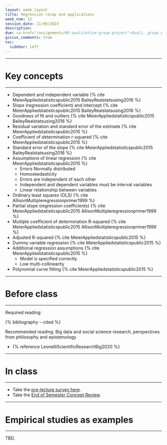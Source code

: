 ```yaml
---
layout: week_layout
title: Regression recap and applications
week_num: 12
session_date: 11/09/2023
description:
due: <a href="/assignments/#5-qualitative-group-project">Quali. group project (plan final)</a>
giscus_comments: true
toc:
  sidebar: left
---
```


---
# Key concepts
---

- Dependent and independent variable {% cite MeierAppliedstatisticspublic2015 BaileyRealstatsusing2016 %}
- Slope (regression coefficient) and intercept {% cite MeierAppliedstatisticspublic2015 BaileyRealstatsusing2016 %}
- Goodness of fit and outliers {% cite MeierAppliedstatisticspublic2015 BaileyRealstatsusing2016 %}
- Residual variation and standard error of the estimate {% cite MeierAppliedstatisticspublic2015 %}
- Coefficient of determination r-squared {% cite MeierAppliedstatisticspublic2015 %}
- Standard error of the slope {% cite MeierAppliedstatisticspublic2015 BaileyRealstatsusing2016 %}
- Assumptions of linear regression {% cite MeierAppliedstatisticspublic2015 %}
   - Errors Normally distributed
   - Homoskedasticity
   - Errors are independent of each other
   - Independent and dependent variables must be interval variables
   - Linear relationship between variables
- Ordinary least squares (OLS) {% cite AllisonMultipleregressionprimer1999 %}
- Partial slope (regression coefficients) {% cite MeierAppliedstatisticspublic2015 AllisonMultipleregressionprimer1999 %}
- Multiple coefficient of determination R-squared {% cite MeierAppliedstatisticspublic2015 AllisonMultipleregressionprimer1999 %}
- Adjusted R-squared {% cite MeierAppliedstatisticspublic2015 %}
- Dummy variable regression {% cite MeierAppliedstatisticspublic2015 %}
- Additional regression assumptions {% cite MeierAppliedstatisticspublic2015 %}
   - Model is specified correctly
   - Low multi-collinearity
- Polynomial curve fitting {% cite MeierAppliedstatisticspublic2015 %}


---
# Before class
---

Required reading:

{% bibliography --cited %}

Recommended reading: Big data and social science research, perspectives from philosophy and epistemology 

- {% reference LeonelliScientificResearchBig2020 %}

---
# In class
---

- Take the [pre-lecture survey here](https://PollEv.com/surveys/3LcsYKhAcdzkX9gjiZdsf/respond).
- Take the [End of Semester Concept Review](https://forms.gle/RD7CwBaUksLfCSGr5).


<!-- 
[Empirical analysis in replication project](https://docs.google.com/spreadsheets/d/1QN7vNaitR9C0tbPEtI0I1KcnfSGQC46hPHPebn8eZDY/edit?usp=sharing) 
-->

---
# Empirical studies as examples
---

TBD.